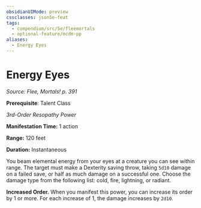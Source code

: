 ```yaml
---
obsidianUIMode: preview
cssclasses: json5e-feat
tags:
  - compendium/src/5e/fleemortals
  - optional-feature/mcdm-pp
aliases:
  - Energy Eyes
---
```

# Energy Eyes
*Source: Flee, Mortals! p. 391*  

**Prerequisite**: Talent Class

*3rd-Order Resopathy Power*

**Manifestation Time:** 1 action

**Range:** 120 feet

**Duration:** Instantaneous

You beam elemental energy from your eyes at a creature you can see within range. The target must make a Dexterity saving throw, taking `5d10` damage on a failed save, or half as much damage on a successful one. Choose the damage type from the following list: cold, fire, lightning, or radiant.

**Increased Order.** When you manifest this power, you can increase its order by 1 or more. For each increase of 1, the damage increases by `2d10`.